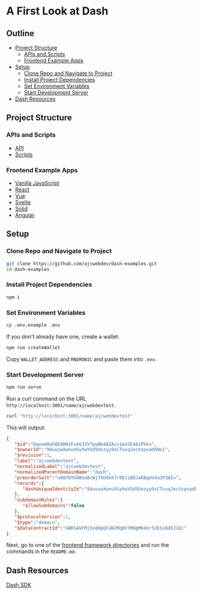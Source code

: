 # A First Look at Dash

## Outline

- [Project Structure](#project-structure)
  - [APIs and Scripts](#apis-and-scripts)
  - [Frontend Example Apps](#frontend-example-apps)
- [Setup](#setup)
  - [Clone Repo and Navigate to Project](#clone-repo-and-navigate-to-project)
  - [Install Project Dependencies](#install-project-dependencies)
  - [Set Environment Variables](#set-environment-variables)
  - [Start Development Server](#start-development-server)
- [Dash Resources](#dash-resources)

## Project Structure

### APIs and Scripts

- [API](https://github.com/ajcwebdev/dash-examples/tree/main/api)
- [Scripts](https://github.com/ajcwebdev/dash-examples/tree/main/scripts)

### Frontend Example Apps

- [Vanilla JavaScript](https://github.com/ajcwebdev/dash-examples/tree/main/javascript)
- [React](https://github.com/ajcwebdev/dash-examples/tree/main/react)
- [Vue](https://github.com/ajcwebdev/dash-examples/tree/main/vue)
- [Svelte](https://github.com/ajcwebdev/dash-examples/tree/main/svelte)
- [Solid](https://github.com/ajcwebdev/dash-examples/tree/main/solid)
- [Angular](https://github.com/ajcwebdev/dash-examples/tree/main/angular)

## Setup

### Clone Repo and Navigate to Project

```bash
git clone https://github.com/ajcwebdev/dash-examples.git
cd dash-examples
```

### Install Project Dependencies

```bash
npm i
```

### Set Environment Variables

```bash
cp .env.example .env
```

If you don't already have one, create a wallet:

```bash
npm run createWallet
```

Copy `WALLET_ADDRESS` and `MNEMONIC` and paste them into `.env`.

### Start Development Server

```bash
npm run serve
```

Run a curl command on the URL `http://localhost:3001/name/ajcwebdevtest`.

```bash
curl "http://localhost:3001/name/ajcwebdevtest"
```

This will output:

```json
{
   "$id":"DqeamRwhQE6HNzFvk63ZVTpwBm4AZAss1wv5E46iPkkv",
   "$ownerId":"94uozwXwnuVGyXwYGd5Unzyy9sCTuvqJecVspxadhNo1",
   "$revision":1,
   "label":"ajcwebdevtest",
   "normalizedLabel":"ajcwebdevtest",
   "normalizedParentDomainName":"dash",
   "preorderSalt":"u60YDYG8BUuBcWjfXUGbkTr08JiB8JaKBqmVda3P2WI=",
   "records":{
      "dashUniqueIdentityId":"94uozwXwnuVGyXwYGd5Unzyy9sCTuvqJecVspxadhNo1"
   },
   "subdomainRules":{
      "allowSubdomains":false
   },
   "$protocolVersion":1,
   "$type":"domain",
   "$dataContractId":"GWRSAVFMjXx8HpQFaNJMqBV7MBgMK4br5UESsB4S31Ec"
}
```

Next, go to one of the [frontend framework directories](#frontend-example-apps) and run the commands in the `README.md`.

## Dash Resources

[Dash SDK](https://github.com/dashpay/platform/tree/master/packages/js-dash-sdk/docs)
